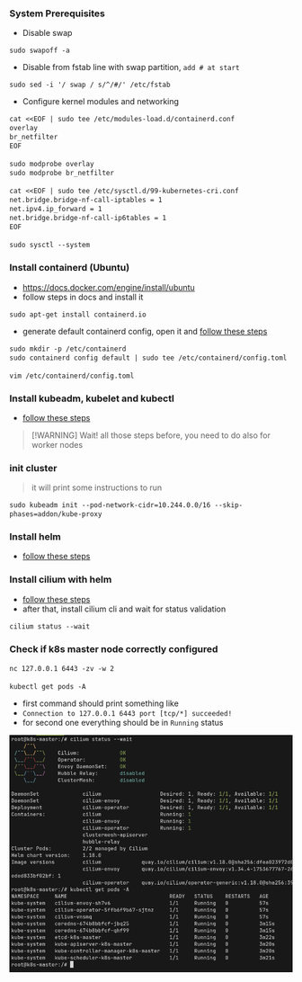 ### System Prerequisites

- Disable swap

```fish
sudo swapoff -a
```

- Disable from fstab line with swap partition, `add # at start`

```fish
sudo sed -i '/ swap / s/^/#/' /etc/fstab
```

- Configure kernel modules and networking

```fish
cat <<EOF | sudo tee /etc/modules-load.d/containerd.conf
overlay
br_netfilter
EOF

sudo modprobe overlay
sudo modprobe br_netfilter

cat <<EOF | sudo tee /etc/sysctl.d/99-kubernetes-cri.conf
net.bridge.bridge-nf-call-iptables = 1
net.ipv4.ip_forward = 1
net.bridge.bridge-nf-call-ip6tables = 1
EOF

sudo sysctl --system
```

### Install containerd (Ubuntu)

- https://docs.docker.com/engine/install/ubuntu
- follow steps in docs and install it

```fish
sudo apt-get install containerd.io
```

- generate default containerd config, open it and [follow these steps](https://kubernetes.io/docs/setup/production-environment/container-runtimes/#containerd)

```fish
sudo mkdir -p /etc/containerd
sudo containerd config default | sudo tee /etc/containerd/config.toml

vim /etc/containerd/config.toml
```

### Install kubeadm, kubelet and kubectl

- [follow these steps](https://kubernetes.io/docs/setup/production-environment/tools/kubeadm/install-kubeadm/#installing-kubeadm-kubelet-and-kubectl)

> [!WARNING] Wait!
> all those steps before, you need to do also for worker nodes

### init cluster

> it will print some instructions to run

```fish
sudo kubeadm init --pod-network-cidr=10.244.0.0/16 --skip-phases=addon/kube-proxy
```

### Install helm

- [follow these steps](https://helm.sh/docs/intro/install)

### Install cilium with helm

- [follow these steps](https://docs.cilium.io/en/stable/installation/k8s-install-helm/#installation-using-helm)
- after that, install cilium cli and wait for status validation

```fish
cilium status --wait
```

### Check if k8s master node correctly configured

```fish
nc 127.0.0.1 6443 -zv -w 2

kubectl get pods -A
```

- first command should print something like
- `Connection to 127.0.0.1 6443 port [tcp/*] succeeded!`
- for second one everything should be in `Running` status

![](./assets/k8s-setup-ok.png)
